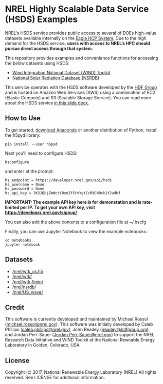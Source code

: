 # NREL Highly Scalable Data Service (HSDS) Examples

NREL's HSDS service provides public access to several of DOEs high-value datasets available internally on the [Eagle HCP System](https://www.nrel.gov/hpc/eagle-datasets.html). Due to the high demand for the HSDS service, **users with access to NREL’s HPC should pursue direct access through that system.**

This repository provides examples and convenience functions for accessing the below datasets using HSDS:
- [Wind Integration National Dataset (WIND) Toolkit](https://www.nrel.gov/grid/wind-toolkit.html)
- [National Solar Radiation Database (NSRDB)](https://nsrdb.nrel.gov/)

This service operates with the HSDS software developed by the [HDF Group](https://www.hdfgroup.org/) and is hosted on Amazon Web Services (AWS) using a combination of EC2 (Elastic Compute) and S3 (Scalable Storage Service). You can read more about the HSDS service [in this slide deck](https://www.slideshare.net/HDFEOS/hdf-cloud-services).

## How to Use

To get started, [download Anaconda](https://anaconda.org/anaconda/python) or another distribution of Python, install the h5pyd library:

```
pip install --user h5pyd
```

Next you'll need to configure HSDS:

```
hsconfigure
```

and enter at the prompt:

```
hs_endpoint = https://developer.nrel.gov/api/hsds
hs_username = None
hs_password = None
hs_api_key = 3K3JQbjZmWctY0xmIfSYvYgtIcM3CN0cb1Y2w9bf
```

**IMPORTANT: The example API key here is for demonstation and is rate-limited per IP. To get your own API key, visit https://developer.nrel.gov/signup/**

You can also add the above contents to a configuration file at ~/.hscfg

Finally, you can use Jupyter Notebook to view the example notebooks:

```
cd notebooks
jupyter notebook
```

## Datasets

- [/nrel/wtk_us.h5](datasets/wtk-us.md)
- [/nrel/wtk/](datasets/WINDToolkit.md)
- [/nrel/wtk-5min/](datasets/WINDToolkit.md)
- [/nrel/nsrdb/](datasets/NSRDB.md)
- [/nrel/US_wave/](datasets/US_Wave.md)

## Credit

This software is currently developed and maintained by Michael Rossol (michael.rossol@nrel.gov). This software was initially developed by Caleb Phillips (caleb.phillips@nrel.gov), John Readey (jreadey@hdfgroup.org), and Jordan Perr-Sauer (Jordan.Perr-Sauer@nrel.gov) to support the NREL Research Data Initiative and WIND Toolkit at the National Rewnable Energy Laboratory in Golden, Colorado, USA.

## License

Copyright (c) 2017, National Renewable Energy Laboratory (NREL)
All rights reserved. See LICENSE for additional information.
